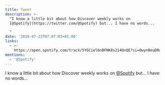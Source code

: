 ```yaml
---
title: Tweet
description: >-
  "I know a little bit about how Discover weekly works on
  [@Spotify](https://twitter.com/@Spotify) but... I have no words...

  "
date: '2018-07-23T07:07:03+01:00'
links:
  - >-
    https://open.spotify.com/track/5YGCiel6nBFNK8s214QnQE?si=Owyn0euDRdOChaHr6zUAdg
mentions:
  - '@Spotify'
---
```

I know a little bit about how Discover weekly works on [@Spotify](https://twitter.com/@Spotify) but... I have no words...
